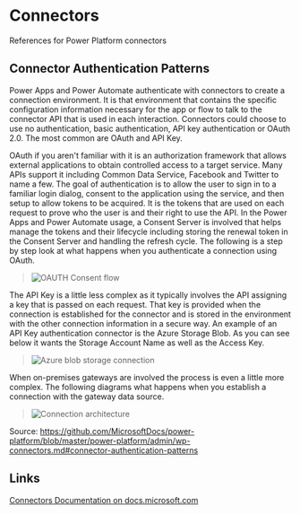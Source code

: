 # Connectors

References for Power Platform connectors

## Connector Authentication Patterns

Power Apps and Power Automate authenticate with connectors to create a connection environment. It is that environment that contains the specific configuration information necessary for the app or flow to talk to the connector API that is used in each interaction. Connectors could choose to use no authentication, basic authentication, API key authentication or OAuth 2.0. The most common are OAuth and API Key.

OAuth if you aren't familiar with it is an authorization framework that allows external applications to obtain controlled access to a target service. Many APIs support it including Common Data Service, Facebook and Twitter to name a few. The goal of authentication is to allow the user to sign in to a familiar login dialog, consent to the application using the service, and then setup to allow tokens to be acquired. It is the tokens that are used on each request to prove who the user is and their right to use the API. In the Power Apps and Power Automate usage, a Consent Server is involved that helps manage the tokens and their lifecycle including storing the renewal token in the Consent Server and handling the refresh cycle. The following is a step by step look at what happens when you authenticate a connection using OAuth.

> ![](https://github.com/MicrosoftDocs/power-platform/blob/master/power-platform/admin/media/oauth-consent-flow.png?raw=true "OAUTH Consent flow")


The API Key is a little less complex as it typically involves the API assigning a key that is passed on each request. That key is provided when the connection is established for the connector and is stored in the environment with the other connection information in a secure way. An example of an API Key authentication connector is the Azure Storage Blob. As you can see below it wants the Storage Account Name as well as the Access Key.

> ![](https://github.com/MicrosoftDocs/power-platform/blob/master/power-platform/admin/media/azure-blob-storage-connection.png?raw=true "Azure blob storage connection")


When on-premises gateways are involved the process is even a little more complex. The following diagrams what happens when you establish a connection with the gateway data source.

> ![](https://github.com/MicrosoftDocs/power-platform/blob/master/power-platform/admin/media/architecture-connections.png?raw=true "Connection architecture")

Source: <https://github.com/MicrosoftDocs/power-platform/blob/master/power-platform/admin/wp-connectors.md#connector-authentication-patterns>

## Links

[Connectors Documentation on docs.microsoft.com](https://docs.microsoft.com/en-us/connectors/)
